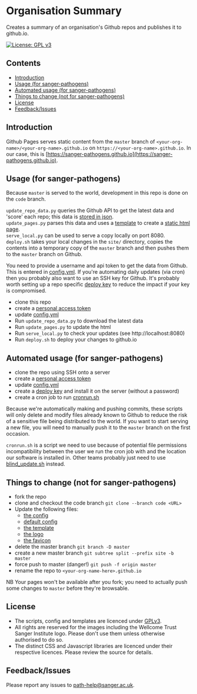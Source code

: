 # Organisation Summary

Creates a summary of an organisation's Github repos and
publishes it to github.io.

[![License: GPL v3](https://img.shields.io/badge/License-GPL%20v3-brightgreen.svg)](https://github.com/sanger-pathogens/sanger-pathogens.github.io/blob/code/licences/GPL-LICENSE)   
## Contents
  * [Introduction](#introduction)
  * [Usage (for sanger\-pathogens)](#usage-for-sanger-pathogens)
  * [Automated usage (for sanger\-pathogens)](#automated-usage-for-sanger-pathogens)
  * [Things to change (not for sanger\-pathogens)](#things-to-change-not-for-sanger-pathogens)
  * [License](#license)
  * [Feedback/Issues](#feedbackissues)

## Introduction

Github Pages serves static content from the `master` branch of
`<your-org-name>/<your-org-name>.github.io` on `https://<your-org-name>.github.io`.
In our case, this is [https://sanger-pathogens.github.io](https://sanger-pathogens.github.io).

## Usage (for sanger-pathogens)
Because `master` is served to the world, development in this repo is done on the `code` branch.

`update_repo_data.py` queries the Github API to get the latest data and 'score' each repo; this data is [stored in json](site/data/all.json).   
`update_pages.py` parses this data and uses a [template](templates/index.html) to create a [static html page](site/index.html).   
`serve_local.py` can be used to serve a copy locally on port 8080.   
`deploy.sh` takes your local changes in the `site/` directory, copies the contents into a temporary copy of the `master` branch and then pushes them to the `master` branch on Github.   

You need to provide a username and api token to get the data from Github. This is entered in [config.yml](config.yml). If you're automating daily updates (via cron) then you probably also want to use an SSH key for Github. It's probably worth setting up a repo specific [deploy key](https://developer.github.com/guides/managing-deploy-keys/#deploy-keys) to reduce the impact if your key is compromised.   

- clone this repo
- create a [personal access token](https://github.com/settings/tokens)
- update [config.yml](config.yml)
- Run `update_repo_data.py` to download the latest data
- Run `update_pages.py` to update the html		
- Run `serve_local.py` to check your updates (see http://localhost:8080)
- Run `deploy.sh` to deploy your changes to github.io

## Automated usage (for sanger-pathogens)

- clone the repo using SSH onto a server
- create a [personal access token](https://github.com/settings/tokens)
- update [config.yml](config.yml)
- create a [deploy key](https://developer.github.com/guides/managing-deploy-keys/#deploy-keys) and install it on the server (without a password)
- create a cron job to run [cronrun.sh](./scripts/cronrun.sh)

Because we're automatically making and pushing commits, these scripts will only delete and modify files already known to Github to reduce the risk of a sensitive file being distributed to the world.  If you want to start serving a new file, you will need to manually push it to the `master` branch on the first occasion.   

`cronrun.sh` is a script we need to use because of potential file permissions incompatibility between the user we run the cron job with and the location our software is installed in. Other teams probably just need to use [blind_update.sh](scripts/blind_update.sh) instead.

## Things to change (not for sanger-pathogens)
- fork the repo
- clone and checkout the code branch `git clone --branch code <URL>`
- Update the following files:
  - [the config](config.yml)
  - [default config](config/)
  - [the template](templates/index.html)
  - [the logo](site/assets/img/logo.png)
  - [the favicon](site/favicon.ico)
- delete the master branch `git branch -D master`
- create a new master branch `git subtree split --prefix site -b master`
- force push to master (danger!) `git push -f origin master`
- rename the repo to `<your-org-name-here>.github.io`

NB Your pages won't be available after you fork; you need to actually push some changes to `master` before they're browsable.

## License
- The scripts, config and templates are licenced under [GPLv3](https://github.com/sanger-pathogens/sanger-pathogens.github.io/blob/code/licences/GPL-LICENSE).
- All rights are reserved for the images including the Wellcome Trust Sanger Institute logo. Please don't use them unless otherwise authorised to do so.
- The distinct CSS and Javascript libraries are licenced under their respective licences. Please review the source for details.

## Feedback/Issues
Please report any issues to path-help@sanger.ac.uk.
